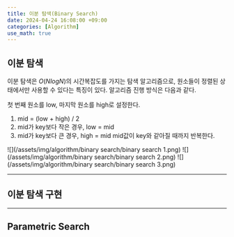 ```yaml
---
title: 이분 탐색(Binary Search)
date: 2024-04-24 16:08:00 +09:00
categories: [Algorithm]
use_math: true
---
```


## **이분 탐색**
이분 탐색은 $O(NlogN)$의 시간복잡도를 가지는 탐색 알고리즘으로, 원소들이 정렬된 상태에서만 사용할 수 있다는 특징이 있다. 알고리즘 진행 방식은 다음과 같다.

>
첫 번째 원소를 low, 마지막 원소를 high로 설정한다.
1. mid = (low + high) / 2
2. mid가 key보다 작은 경우, low = mid
3. mid가 key보다 큰 경우, high = mid
mid값이 key와 같아질 때까지 반복한다.
>


![](/assets/img/algorithm/binary search/binary search 1.png)
![](/assets/img/algorithm/binary search/binary search 2.png)
![](/assets/img/algorithm/binary search/binary search 3.png)




---

## **이분 탐색 구현**



----

## **Parametric Search**